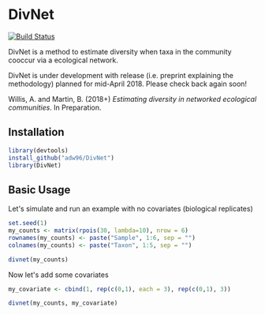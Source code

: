 
DivNet
=========


[![Build Status](https://travis-ci.org/adw96/DivNet.svg?branch=master)](https://travis-ci.org/adw96/DivNet.svg?branch=master)


DivNet is a method to estimate diversity when taxa in the community cooccur via a ecological network.

DivNet is under development with release (i.e. preprint explaining the methodology) planned for mid-April 2018. Please check back again soon!
  
Willis, A. and Martin, B. (2018+) *Estimating diversity in networked ecological communities*. In Preparation.

## Installation ##


```r
library(devtools)
install_github("adw96/DivNet")
library(DivNet)
```

## Basic Usage ##

Let's simulate and run an example with no covariates (biological replicates)

```r
set.seed(1)
my_counts <- matrix(rpois(30, lambda=10), nrow = 6)
rownames(my_counts) <- paste("Sample", 1:6, sep = "")
colnames(my_counts) <- paste("Taxon", 1:5, sep = "")

divnet(my_counts)
```

Now let's add some covariates

```r
my_covariate <- cbind(1, rep(c(0,1), each = 3), rep(c(0,1), 3))

divnet(my_counts, my_covariate)
```
